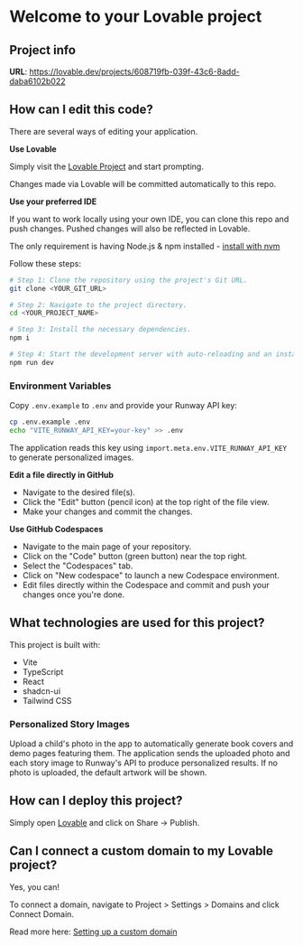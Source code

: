 # Welcome to your Lovable project

## Project info

**URL**: https://lovable.dev/projects/608719fb-039f-43c6-8add-daba6102b022

## How can I edit this code?

There are several ways of editing your application.

**Use Lovable**

Simply visit the [Lovable Project](https://lovable.dev/projects/608719fb-039f-43c6-8add-daba6102b022) and start prompting.

Changes made via Lovable will be committed automatically to this repo.

**Use your preferred IDE**

If you want to work locally using your own IDE, you can clone this repo and push changes. Pushed changes will also be reflected in Lovable.

The only requirement is having Node.js & npm installed - [install with nvm](https://github.com/nvm-sh/nvm#installing-and-updating)

Follow these steps:

```sh
# Step 1: Clone the repository using the project's Git URL.
git clone <YOUR_GIT_URL>

# Step 2: Navigate to the project directory.
cd <YOUR_PROJECT_NAME>

# Step 3: Install the necessary dependencies.
npm i

# Step 4: Start the development server with auto-reloading and an instant preview.
npm run dev
```

### Environment Variables

Copy `.env.example` to `.env` and provide your Runway API key:

```sh
cp .env.example .env
echo "VITE_RUNWAY_API_KEY=your-key" >> .env
```

The application reads this key using `import.meta.env.VITE_RUNWAY_API_KEY` to generate personalized images.

**Edit a file directly in GitHub**

- Navigate to the desired file(s).
- Click the "Edit" button (pencil icon) at the top right of the file view.
- Make your changes and commit the changes.

**Use GitHub Codespaces**

- Navigate to the main page of your repository.
- Click on the "Code" button (green button) near the top right.
- Select the "Codespaces" tab.
- Click on "New codespace" to launch a new Codespace environment.
- Edit files directly within the Codespace and commit and push your changes once you're done.

## What technologies are used for this project?

This project is built with:

- Vite
- TypeScript
- React
- shadcn-ui
- Tailwind CSS

### Personalized Story Images

Upload a child's photo in the app to automatically generate book covers and
demo pages featuring them. The application sends the uploaded photo and each
story image to Runway's API to produce personalized results. If no photo is
uploaded, the default artwork will be shown.

## How can I deploy this project?

Simply open [Lovable](https://lovable.dev/projects/608719fb-039f-43c6-8add-daba6102b022) and click on Share -> Publish.

## Can I connect a custom domain to my Lovable project?

Yes, you can!

To connect a domain, navigate to Project > Settings > Domains and click Connect Domain.

Read more here: [Setting up a custom domain](https://docs.lovable.dev/tips-tricks/custom-domain#step-by-step-guide)
